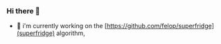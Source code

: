 ### Hi there 👋

- 🔭 i'm currently working on the [https://github.com/felop/superfridge](superfridge) algorithm, 
